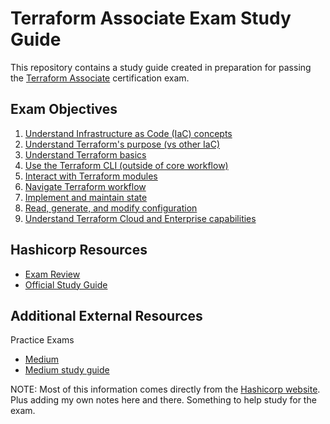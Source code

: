 # Terraform Associate Exam Study Guide

This repository contains a study guide created in preparation for passing the [Terraform Associate](https://www.hashicorp.com/certification/terraform-associate) certification exam. 

## Exam Objectives

  1. [Understand Infrastructure as Code (IaC) concepts](/Objective%201%20&%202/iac.md)
  2. [Understand Terraform's purpose (vs other IaC)](/Objective%201%20&%202/iac.md)
  3. [Understand Terraform basics](/Objective%203/terraform-basics.md)
  4. [Use the Terraform CLI (outside of core workflow)](/Objective%204/terraform-cli.md)
  5. [Interact with Terraform modules](/Objective%205/modules.md)
  6. [Navigate Terraform workflow](/Objective%206/workflow.md)
  7. [Implement and maintain state](/Objective%207/manage-state.md)
  8. [Read, generate, and modify configuration](/Objective%208/hcl-features.md)
  9. [Understand Terraform Cloud and Enterprise capabilities](/Objective%209/cloud-and-enterprise.md)

## Hashicorp Resources
- [Exam Review](https://developer.hashicorp.com/terraform/tutorials/certification/associate-review)
- [Official Study Guide](https://developer.hashicorp.com/terraform/tutorials/certification/associate-study)
  
## Additional External Resources
Practice Exams 
- [Medium](https://medium.com/bb-tutorials-and-thoughts/250-practice-questions-for-terraform-associate-certification-7a3ccebe6a1a)
- [Medium study guide](https://rafaelmedeiros94.medium.com/study-guide-terraform-associate-certification-a77e57867dd3)

 NOTE: Most of this information comes directly from the [Hashicorp website](https://learn.hashicorp.com/terraform/certification/terraform-associate-study-guide). Plus adding my own notes here and there. Something to help study for the exam.

